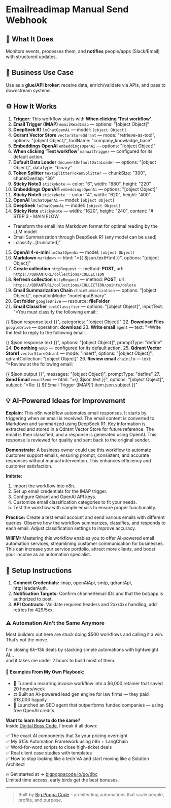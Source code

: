 # Emailreadimap Manual Send Webhook
  ## 🚀 What It Does
  Monitors events, processes them, and **notifies** people/apps (Slack/Email) with structured updates.
  
  ## 💼 Business Use Case
  Use as a **glue/API broker**: receive data, enrich/validate via APIs, and pass to downstream systems.
  
  ## ⚙️ How It Works
  1. **Trigger:** This workflow starts with **When clicking ‘Test workflow’**.
  2. **Email Trigger (IMAP)** `emailReadImap` — options: "[object Object]"
3. **DeepSeek R1** `lmChatOpenAi` — model: `[object Object]`
4. **Qdrant Vector Store** `vectorStoreQdrant` — mode: "retrieve-as-tool", options: "[object Object]", toolName: "company_knowladge_base"
5. **Embeddings OpenAI** `embeddingsOpenAi` — options: "[object Object]"
6. **When clicking ‘Test workflow’** `manualTrigger` — configured for its default action.
7. **Default Data Loader** `documentDefaultDataLoader` — options: "[object Object]", dataType: "binary"
8. **Token Splitter** `textSplitterTokenSplitter` — chunkSize: "300", chunkOverlap: "30"
9. **Sticky Note3** `stickyNote` — color: "6", width: "880", height: "220"
10. **Embeddings OpenAI1** `embeddingsOpenAi` — options: "[object Object]"
11. **Sticky Note5** `stickyNote` — color: "4", width: "620", height: "400"
12. **OpenAI** `lmChatOpenAi` — model: `[object Object]`
13. **DeepSeek** `lmChatOpenAi` — model: `[object Object]`
14. **Sticky Note** `stickyNote` — width: "1620", height: "240", content: "# STEP 3 - MAIN FLOW

- Transform the email into Markdown format for optimal reading by the LLM model
- Email Summarization through DeepSeek R1 (any model can be used)
- I classify…[truncated]"
15. **OpenAI 4-o-mini** `lmChatOpenAi` — model: `[object Object]`
16. **Markdown** `markdown` — html: "={{ $json.textHtml }}", options: "[object Object]"
17. **Create collection** `httpRequest` — method: **POST**, url: `https://QDRANTURL/collections/COLLECTION`
18. **Refresh collection** `httpRequest` — method: **POST**, url: `https://QDRANTURL/collections/COLLECTION/points/delete`
19. **Email Summarization Chain** `chainSummarization` — options: "[object Object]", operationMode: "nodeInputBinary"
20. **Get folder** `googleDrive` — resource: **fileFolder**
21. **Email Classifier** `textClassifier` — options: "[object Object]", inputText: "=You must classify the following email::

{{ $json.response.text }}", categories: "[object Object]"
22. **Download Files** `googleDrive` — operation: **download**
23. **Write email** `agent` — text: "=Write the text to reply to the following email:

{{ $json.response.text }}", options: "[object Object]", promptType: "define"
24. **Do nothing** `noOp` — configured for its default action.
25. **Qdrant Vector Store1** `vectorStoreQdrant` — mode: "insert", options: "[object Object]", qdrantCollection: "[object Object]"
26. **Review email** `chainLlm` — text: "=Review at the following email:

{{ $json.output }}", messages: "[object Object]", promptType: "define"
27. **Send Email** `emailSend` — html: "={{ $json.text }}", options: "[object Object]", subject: "=Re: {{ $('Email Trigger (IMAP)').item.json.subject }}"
  
  ## 💡 AI-Powered Ideas for Improvement
  **Explain:** This n8n workflow automates email responses. It starts by triggering when an email is received. The email content is converted to Markdown and summarized using DeepSeek R1. Key information is extracted and stored in a Qdrant Vector Store for future reference. The email is then classified, and a response is generated using OpenAI. This response is reviewed for quality and sent back to the original sender.

**Demonstrate:** A business owner could use this workflow to automate customer support emails, ensuring prompt, consistent, and accurate responses without manual intervention. This enhances efficiency and customer satisfaction.

**Imitate:** 
1. Import the workflow into n8n.
2. Set up email credentials for the IMAP trigger.
3. Configure Qdrant and OpenAI API keys.
4. Customize email classification categories to fit your needs.
5. Test the workflow with sample emails to ensure proper functionality.

**Practice:** Create a test email account and send various emails with different queries. Observe how the workflow summarizes, classifies, and responds to each email. Adjust classification settings to improve accuracy.

**WIIFM:** Mastering this workflow enables you to offer AI-powered email automation services, streamlining customer communication for businesses. This can increase your service portfolio, attract more clients, and boost your income as an automation specialist.
  
  ## 🔧 Setup Instructions
  1. **Connect Credentials:** imap, openAiApi, smtp, qdrantApi, httpHeaderAuth.
2. **Notification Targets:** Confirm channel/email IDs and that the bot/app is authorized to post.
3. **API Contracts:** Validate required headers and 2xx/4xx handling; add retries for 429/5xx.
  
### ⚠️ Automation Ain’t the Same Anymore

Most builders out here are stuck doing $500 workflows and calling it a win.  
That’s not the move.  

I'm closing $6k–$13k deals by stacking simple automations with lightweight AI...  
and it takes me under 2 hours to build most of them.

#### 🧠 Examples From My Own Playbook:
- 🔁 Turned a recurring invoice workflow into a $6,000 retainer that saved 20 hours/week  
- ⚖️ Built an AI-powered lead gen engine for law firms — they paid $13,000 happily  
- 🚀 Launched an SEO agent that outperforms funded companies — using free OpenAI credits  

**Want to learn how to do the same?**  
Inside [Digital Boss Code](https://bigpoppacode.io/go/dbc), I break it all down:

✅ The exact AI components that 3x your pricing overnight  
✅ My $15k Automation Framework using n8n + LangChain  
✅ Word-for-word scripts to close high-ticket deals  
✅ Real client case studies with templates  
✅ How to stop looking like a tech VA and start moving like a Solution Architect  

🔥 Get started at → [bigpoppacode.io/go/dbc](https://bigpoppacode.io/go/dbc)  
Limited time access, early birds get the best bonuses.

---
> Built by [Big Poppa Code](https://bigpoppacode.io) – architecting automations that scale people, profits, and purpose.
  